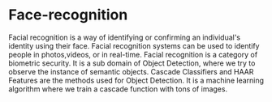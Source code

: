 # Face-recognition
Facial recognition is a way of identifying or confirming an individual's identity using their face. 
Facial recognition systems can be used to identify people in photos,videos, or in real-time. 
Facial recognition is a category of biometric security. It is a sub domain of Object Detection, 
where we try to observe the instance of semantic objects.
Cascade Classifiers and HAAR Features are the methods used for Object Detection. 
It is a machine learning algorithm where we train a cascade function with tons of images.


